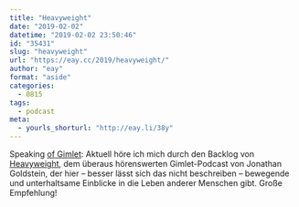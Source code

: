 ```yaml
---
title: "Heavyweight"
date: "2019-02-02"
datetime: "2019-02-02 23:50:46"
id: "35431"
slug: "heavyweight"
url: "https://eay.cc/2019/heavyweight/"
author: "eay"
format: "aside"
categories:
  - 0815
tags:
  - podcast
meta:
  - yourls_shorturl: "http://eay.li/38y"
---
```


Speaking [of Gimlet](https://eay.cc/2019/spotify-will-gimlet-media-fuer-mehr-als-200-millionen-dollar-kaufen/): Aktuell höre ich mich durch den Backlog von [Heavyweight](https://www.gimletmedia.com/heavyweight), dem überaus hörenswerten Gimlet-Podcast von Jonathan Goldstein, der hier – besser lässt sich das nicht beschreiben – bewegende und unterhaltsame Einblicke in die Leben anderer Menschen gibt. Große Empfehlung!
